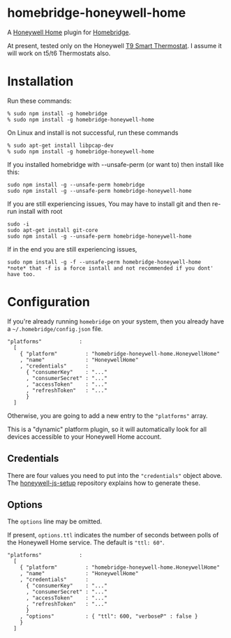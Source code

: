 # homebridge-honeywell-home
A [Honeywell Home](https://honeywellhome.com) plugin for [Homebridge](https://homebridge.io/).

At present,
tested only on the Honeywell [T9 Smart Thermostat](https://t9.honeywellhome.com/). I assume it will work on t5/t6 Thermostats also.

# Installation
Run these commands:

    % sudo npm install -g homebridge
    % sudo npm install -g homebridge-honeywell-home

On Linux and install is not successful, run these commands

    % sudo apt-get install libpcap-dev
    % sudo npm install -g homebridge-honeywell-home

If you installed homebridge with --unsafe-perm (or want to) then install like this:

    sudo npm install -g --unsafe-perm homebridge
    sudo npm install -g --unsafe-perm homebridge-honeywell-home

If you are still experiencing issues, You may have to install git and then re-run install with root

    sudo -i
    sudo apt-get install git-core
    sudo npm install -g --unsafe-perm homebridge-honeywell-home
    
If in the end you are still experiencing issues, 

    sudo npm install -g -f --unsafe-perm homebridge-honeywell-home    
    *note* that -f is a force isntall and not recommended if you dont' have too.

# Configuration
If you're already running `homebridge` on your system,
then you already have a `~/.homebridge/config.json` file.


    "platforms"            :
      [
        { "platform"         : "homebridge-honeywell-home.HoneywellHome"
        , "name"             : "HoneywellHome"
        , "credentials"      :
          { "consumerKey"    : "..."
          , "consumerSecret" : "..."
          , "accessToken"    : "..."
          , "refreshToken"   : "..."
          }
      ]


Otherwise,
you are going to add a new entry to the `"platforms"` array.

This is a "dynamic" platform plugin,
so it will automatically look for all devices accessible to your Honeywell Home account.

## Credentials
There are four values you need to put into the `"credentials"` object above.
The [honeywell-js-setup](https://github.com/homespun/honeywell-js-setup) repository explains how to generate these.

## Options
The `options` line may be omitted.

If present, `options.ttl` indicates the number of seconds between polls of the Honeywell Home service.
The default is `"ttl: 60"`.



    "platforms"            :
      [
        { "platform"         : "homebridge-honeywell-home.HoneywellHome"
        , "name"             : "HoneywellHome"
        , "credentials"      :
          { "consumerKey"    : "..."
          , "consumerSecret" : "..."
          , "accessToken"    : "..."
          , "refreshToken"   : "..."
          }
        , "options"          : { "ttl": 600, "verboseP" : false }
        }
      ]
